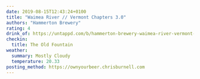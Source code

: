 ```yaml
---
date: 2019-08-15T12:43:24+0100
title: "Waimea River // Vermont Chapters 3.0"
authors: "Hammerton Brewery"
rating: 4
drink_of: https://untappd.com/b/hammerton-brewery-waimea-river-vermont-chapters-3-0/2730744
checkin:
  title: The Old Fountain
weather:
  summary: Mostly Cloudy
  temperature: 20.33
posting_method: https://ownyourbeer.chrisburnell.com
---
```

